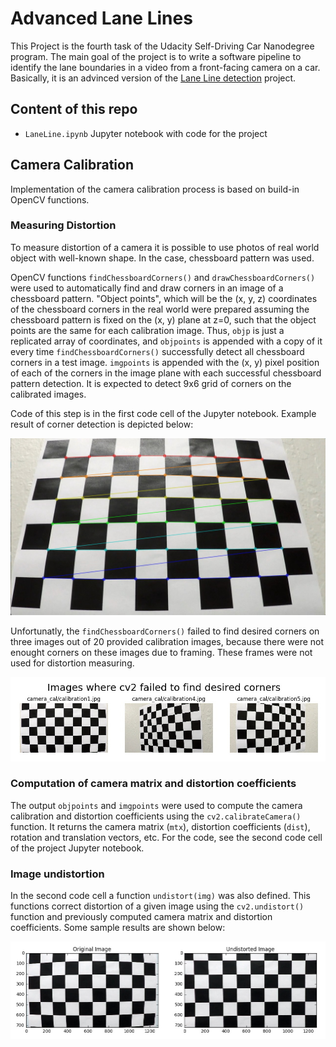 # Advanced Lane Lines
This Project is the fourth task of the Udacity Self-Driving Car Nanodegree program. The main goal of the project is to write a  software pipeline to identify the lane boundaries in a video from a front-facing camera on a car. Basically, it is an advinced version of the [Lane Line detection](https://github.com/NikolasEnt/LaneLine-project) project.

## Content of this repo

- `LaneLine.ipynb` Jupyter notebook with code for the project

## Camera Calibration

Implementation of the camera calibration process is based on build-in OpenCV functions.

### Measuring Distortion

To measure distortion of a camera it is possible to use photos of real world object with well-known shape. In the case, chessboard pattern was used.

OpenCV functions `findChessboardCorners()` and `drawChessboardCorners()` were used to automatically find and draw corners in an image of a chessboard pattern. "Object points", which will be the (x, y, z) coordinates of the chessboard corners in the real world were prepared  assuming the chessboard pattern is fixed on the (x, y) plane at z=0, such that the object points are the same for each calibration image. Thus, `objp` is just a replicated array of coordinates, and `objpoints` is appended with a copy of it every time `findChessboardCorners()` successfully detect all chessboard corners in a test image. `imgpoints` is appended with the (x, y) pixel position of each of the corners in the image plane with each successful chessboard pattern detection. It is expected to detect 9x6 grid of corners on the calibrated images.

Code of this step is in the first code cell of the Jupyter notebook. Example result of corner detection is depicted below:

![Image of a chessboard pattern with marked corners](readme_img/corners_found_13.jpg)

Unfortunatly, the `findChessboardCorners()` failed to find desired corners on three images out of 20 provided calibration images, because there were not enought corners on these images due to framing. These frames were not used for distortion measuring.

![Calibration images where cv2 failed to find desired corners](readme_img/no_corners.jpg)

### Computation of camera matrix and distortion coefficients

The output `objpoints` and `imgpoints` were used to compute the camera calibration and distortion coefficients using the `cv2.calibrateCamera()` function. It returns the camera matrix (`mtx`), distortion coefficients (`dist`), rotation and translation vectors, etc. For the code, see the second code cell of the project Jupyter notebook.

### Image undistortion
In the second code cell a function `undistort(img)` was also defined. This functions correct distortion of a given image using the `cv2.undistort()` function and previously computed camera matrix and distortion coefficients. Some sample results are shown below:


![Undistorted image example](readme_img/undist_img.jpg)
